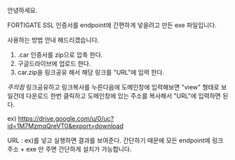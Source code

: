 안녕하세요.

FORTIGATE SSL 인증서를 endpoint에 간편하게 넣을려고 만든 exe 파일입니다.

사용하는 방법 안내 해드리겠습니다.

1. .car 인증서를 zip으로 압축 한다. 
2. 구글드라이브에 업로드 한다.
3. car.zip을 링크공유 해서 해당 링크를 "URL"에 입력 한다.

*주의점* 
링크공유하고 링크복사를 누른다음에 도메인창에 입력해보면 "view" 형태로 보일건데 다운로드 한번 클릭하고 도메인창에 있는 주소를 복사해서 "URL"에 입력하면 된다.

ex) https://drive.google.com/u/0/uc?id=1M7MzmqQreVT0&export=download

URL : ex)를 넣고 실행하면 결과를 보여준다. 간단하기 때문에 모든 endpoint에 링크주소 + exe 만 주면 간단하게 설치가 가능합니다. 
